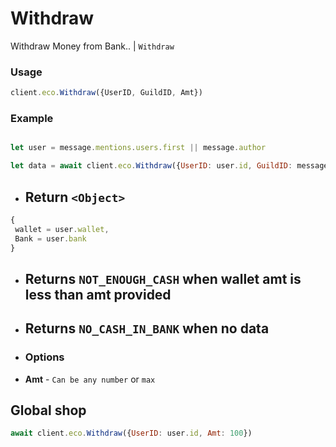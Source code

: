 # Withdraw

Withdraw Money from Bank.. | `Withdraw`

### Usage

```js
client.eco.Withdraw({UserID, GuildID, Amt}) 
```

### Example

```js

let user = message.mentions.users.first || message.author

let data = await client.eco.Withdraw({UserID: user.id, GuildID: message.guild.id, Amt: 100});
```

- ## Return `<Object>`
 
```js
{ 
 wallet = user.wallet,
 Bank = user.bank
}
```

- ## Returns `NOT_ENOUGH_CASH` when wallet amt is less than amt provided
 
- ## Returns `NO_CASH_IN_BANK` when no data

 - ### Options

- **Amt** - `Can be any number` or `max`

## Global shop

```js
await client.eco.Withdraw({UserID: user.id, Amt: 100}) 
```